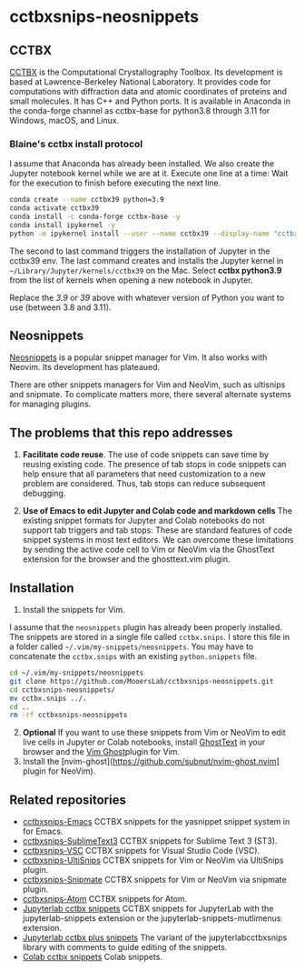 # cctbxsnips-neosnippets

## CCTBX

[CCTBX](https://github.com/cctbx/cctbx_project) is the Computational Crystallography Toolbox. 
Its development is based at Lawrence-Berkeley National Laboratory.
It provides code for computations with diffraction data and atomic coordinates of proteins and small molecules.
It has C++ and Python ports.
It is available in Anaconda in the conda-forge channel as cctbx-base for python3.8 through 3.11 for Windows, macOS, and Linux.

### Blaine's cctbx install protocol

I assume that Anaconda has already been installed. We also create the Jupyter notebook kernel while we are at it. Execute one line at a time: Wait for the execution to finish before executing the next line.

```bash
conda create --name cctbx39 python=3.9
conda activate cctbx39
conda install -c conda-forge cctbx-base -y
conda install ipykernel -y
python -m ipykernel install --user --name cctbx39 --display-name "cctbx python3.9"
```

The second to last command triggers the installation of Jupyter in the cctbx39 env.
The last command creates and installs the Jupyter kernel in `~/Library/Jupyter/kernels/cctbx39` on the Mac.
Select **cctbx python3.9** from the list of kernels when opening a new notebook in Jupyter.

Replace the *3.9* or *39* above with whatever version of Python you want to use (between 3.8 and 3.11).

## Neosnippets

[Neosnippets](https://github.com/Shougo/neosnippet.vim) is a popular snippet manager for Vim.
It also works with Neovim.
Its development has plateaued.

There are other snippets managers for Vim and NeoVim, such as ultisnips and snipmate.
To complicate matters more, there several alternate systems for managing plugins.


## The problems that this repo addresses

1. **Facilitate code reuse**. The use of code snippets can save time by reusing existing code.
The presence of tab stops in code snippets can help ensure that all parameters that need customization to a new problem are considered.
Thus, tab stops can reduce subsequent debugging.

3. **Use of Emacs to edit Jupyter and Colab code and markdown cells** The existing snippet formats for Jupyter and Colab notebooks do not support tab triggers and tab stops: These are standard features of code snippet systems in most text editors.
We can overcome these limitations by sending the active code cell to Vim or NeoVim via the GhostText extension for the browser and the ghosttext.vim plugin.

## Installation

1. Install the snippets for Vim.

I assume that the `neosnippets` plugin has already been properly installed.
The snippets are stored in a single file called `cctbx.snips`.
I store this file in a folder called `~/.vim/my-snippets/neosnippets`.
You may have to concatenate the `cctbx.snips` with an existing `python.snippets` file.

```bash
cd ~/.vim/my-snippets/neosnippets
git clone https://github.com/MooersLab/cctbxsnips-neosnippets.git
cd cctbxsnips-neosnippets/
mv cctbx.snips ../.
cd ..
rm -rf cctbxsnips-neosnippets
```

2. **Optional** If you want to use these snippets from Vim or NeoVim to edit live cells in Jupyter or Colab notebooks, install [GhostText](https://ghosttext.fregante.com/) in your browser and the [Vim Ghost](https://github.com/raghur/vim-ghost)plugin for Vim.
3. Install the [nvim-ghost](https://github.com/subnut/nvim-ghost.nvim] plugin for NeoVim).

## Related repositories
- [cctbxsnips-Emacs](https://github.com/MooersLab/cctbxsnips-Emacs) CCTBX snippets for the yasnippet snippet system in for Emacs.
- [cctbxsnips-SublimeText3](https://github.com/MooersLab/cctbxsnips-SublimeText3) CCTBX snippets for Sublime Text 3 (ST3).
- [cctbxsnips-VSC](https://github.com/MooersLab/cctbxsnips-VSC) CCTBX snippets for Visual Studio Code (VSC).
- [cctbxsnips-UltiSnips](https://github.com/MooersLab/cctbxsnips-Ultisnips) CCTBX snippets for Vim or NeoVim via UltiSnips plugin.
- [cctbxsnips-Snipmate](https://github.com/MooersLab/cctbxsnips-snipmate) CCTBX snippets for Vim or NeoVim via snipmate plugin.
- [cctbxsnips-Atom](https://github.com/MooersLab/cctbxsnips-Atom) CCTBX snippets for Atom.
- [Jupyterlab cctbx snippets](https://github.com/MooersLab/jupyterlabcctbxsnips) CCTBX snippets for JupyterLab with the jupyterlab-snippets extension or the jupyterlab-snippets-mutlimenus extension.
- [Jupyterlab cctbx plus snippets](https://github.com/MooersLab/jupyterlabcctbxsnipsplus) The variant of the jupyterlabcctbxsnips library with comments to guide editing of the snippets.
- [Colab cctbx snippets](https://github.com/MooersLab/colabcctbxsnips) Colab snippets.
